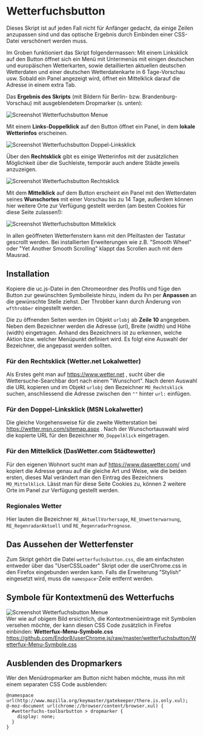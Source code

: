 # Wetterfuchsbutton
Dieses Skript ist auf jeden Fall nicht für Anfänger gedacht, da einige Zeilen anzupassen sind und das optische Ergebnis durch 
Einbinden einer CSS-Datei verschönert werden muss.

Im Groben funktioniert das Skript folgendermassen: Mit einem Linksklick auf den Button öffnet sich ein Menü mit Untermenüs mit einigen deutschen 
und europäischen Wetterkarten, sowie detaillierten aktuellen deutschen Wetterdaten und einer deutschen Wetterdatenkarte in 6 Tage-Vorschau usw. 
Sobald ein Panel angezeigt wird, öffnet ein Mittelklick darauf die Adresse in einem extra Tab.

Das **Ergebnis des Skripts** (mit Bildern für Berlin- bzw. Brandenburg-Vorschau) mit ausgeblendetem Dropmarker (s. unten):

![Screenshot Wetterfuchsbutton Menue](https://github.com/Endor8/userChrome.js/raw/master/wetterfuchsbutton/scr_wfb_Menu.png)

Mit einem **Links-Doppelklick** auf den Button öffnet ein Panel, in dem **lokale Wetterinfos** erscheinen. 

![Screenshot Wetterfuchsbutton Doppel-Linksklick](https://github.com/Endor8/userChrome.js/raw/master/wetterfuchsbutton/scr_wfb_panel_linksdoppelklick.png)

Über den **Rechtsklick** gibt es einige Wetterinfos mit der zusätzlichen Möglichkeit über die Suchleiste, temporär auch andere 
Städte jeweils anzuzeigen.

![Screenshot Wetterfuchsbutton Rechtsklick](https://github.com/Endor8/userChrome.js/raw/master/wetterfuchsbutton/scr_wfb_panel_rechtsklick.png)

Mit dem **Mittelklick** auf dem Button erscheint ein Panel mit den Wetterdaten seines **Wunschortes** mit einer Vorschau bis zu 14 Tage, außerdem 
können hier weitere Orte zur Verfügung gestellt werden (am besten Cookies für diese Seite zulassen!):

![Screenshot Wetterfuchsbutton Mittelklick](https://github.com/Endor8/userChrome.js/raw/master/wetterfuchsbutton/scr_wfb_panel_mittelklick.png)

In allen geöffneten Wetterfenstern kann mit den Pfeiltasten der Tastatur gescrollt werden. Bei installierten Erweiterungen wie z.B. 
"Smooth Wheel" oder "Yet Another Smooth Scrolling" klappt das Scrollen auch mit dem Mausrad.

## Installation
Kopiere die uc.js-Datei in den Chromeordner des Profils und füge den Button zur gewünschten Symbolleiste hinzu, indem du ihn per 
**Anpassen** an die gewünschte Stelle ziehst. Der Throbber kann durch Änderung von `wfthrobber` eingestellt werden.

Die zu öffnenden Seiten werden im Objekt `urlobj` ab **Zeile 10** angegeben. Neben dem Bezeichner werden die Adresse (url), Breite (width) und 
Höhe (width) eingetragen. Anhand des Bezeichners ist zu erkennen, welche Aktion bzw. welcher Menüpunkt definiert wird. Es folgt eine Auswahl der 
Bezeichner, die angepasst werden sollten.

### Für den Rechtsklick (Wetter.net Lokalwetter)
Als Erstes geht man auf https://www.wetter.net , sucht über die Wettersuche-Searchbar dort nach einem "Wunschort". Nach deren Auswahl die URL 
kopieren und im Objekt `urlobj` den Bezeichner `MO_Rechtsklick` suchen, anschliessend die Adresse zwischen den `""` hinter `url:` einfügen.

### Für den Doppel-Linksklick (MSN Lokalwetter)
Die gleiche Vorgehensweise für die zweite Wetterstation bei https://wetter.msn.com/sitemap.aspx . Nach der Wunschortauswahl wird die kopierte URL für 
den Bezeichner `MO_Doppelklick` eingetragen.

### Für den Mittelklick (DasWetter.com Städtewetter)
Für den eigenen Wohnort sucht man auf https://www.daswetter.com/ und kopiert die Adresse genau auf die gleiche Art und Weise, wie die beiden 
ersten, dieses Mal verändert man den Eintrag des Bezeichners `MO_Mittelklick`. Lässt man für diese Seite Cookies zu, können 2 weitere Orte 
im Panel zur Verfügung gestellt werden.

### Regionales Wetter
Hier lauten die Bezeichner `RE_AktuellVorhersage`, `RE_Unwetterwarnung`, `RE_RegenradarAktuell` und `RE_RegenradarPrognose`.

## Das Aussehen der Wetterfenster
Zum Skript gehört die Datei `wetterfuchsbutton.css`, die am einfachsten entweder über das "UserCSSLoader" Skript oder die userChrome.css in den 
Firefox eingebunden werden kann. Falls die Erweiterung "Stylish" eingesetzt wird, muss die `namespace`-Zeile entfernt werden.

## Symbole für Kontextmenü des Wetterfuchs
![Screenshot Wetterfuchsbutton Menue](https://github.com/Endor8/userChrome.js/raw/master/wetterfuchsbutton/scr_wfb_Menu2.png)      
Wer wie auf obigem Bild ersichtlich, die Kontextmenüeintrage mit Symbolen versehen möchte,
der kann diesen CSS Code zusätzlich in Firefox einbinden: **Wetterfux-Menu-Symbole.css**      
https://github.com/Endor8/userChrome.js/raw/master/wetterfuchsbutton/Wetterfux-Menu-Symbole.css

## Ausblenden des Dropmarkers
Wer den Menüdropmarker am Button nicht haben möchte, muss ihn mit einem separaten CSS Code ausblenden:

    @namespace url(http://www.mozilla.org/keymaster/gatekeeper/there.is.only.xul);
    @-moz-document url(chrome://browser/content/browser.xul) {
      #wetterfuchs-toolbarbutton > dropmarker {
        display: none;
      }
    }
